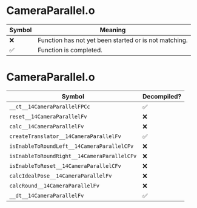 # CameraParallel.o
| Symbol | Meaning 
| ------------- | ------------- 
| :x: | Function has not yet been started or is not matching. 
| :white_check_mark: | Function is completed. 


# CameraParallel.o
| Symbol | Decompiled? |
| ------------- | ------------- |
| `__ct__14CameraParallelFPCc` | :white_check_mark: |
| `reset__14CameraParallelFv` | :x: |
| `calc__14CameraParallelFv` | :x: |
| `createTranslator__14CameraParallelFv` | :white_check_mark: |
| `isEnableToRoundLeft__14CameraParallelCFv` | :x: |
| `isEnableToRoundRight__14CameraParallelCFv` | :x: |
| `isEnableToReset__14CameraParallelCFv` | :x: |
| `calcIdealPose__14CameraParallelFv` | :x: |
| `calcRound__14CameraParallelFv` | :x: |
| `__dt__14CameraParallelFv` | :white_check_mark: |
